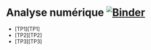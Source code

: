 # Analyse numérique [![Binder](https://mybinder.org/badge_logo.svg)](https://mybinder.org/v2/gh/SarahSabbagh/Analyse_Num/main)
- [TP1][TP1]
- [TP2][TP2]
- [TP3][TP3]
